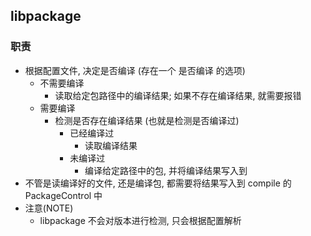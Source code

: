 ## libpackage
### 职责
- 根据配置文件, 决定是否编译 (存在一个 是否编译 的选项)
	- 不需要编译
		- 读取给定包路径中的编译结果; 如果不存在编译结果, 就需要报错
	- 需要编译
		- 检测是否存在编译结果 (也就是检测是否编译过)
			- 已经编译过
				- 读取编译结果
			- 未编译过
				- 编译给定路径中的包, 并将编译结果写入到
- 不管是读编译好的文件, 还是编译包, 都需要将结果写入到 compile 的 PackageControl 中
- 注意(NOTE)
	- libpackage 不会对版本进行检测, 只会根据配置解析
